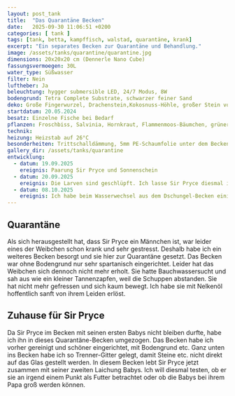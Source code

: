 ```yaml
---
layout: post_tank
title:  "Das Quarantäne Becken"
date:   2025-09-30 11:06:51 +0200
categories: [ tank ]
tags: [tank, betta, kampffisch, walstad, quarantäne, krank]
excerpt: "Ein separates Becken zur Quarantäne und Behandlung."
image: /assets/tanks/quarantine/quarantine.jpg
dimensions: 20x20x20 cm (Dennerle Nano Cube)
fassungsvermoegen: 30L
water_type: Süßwasser
filter: Nein
luftheber: Ja
beleuchtung: hygger submersible LED, 24/7 Modus, 8W
bodengrund: Tetra Complete Substrate, schwarzer feiner Sand
deko: Große Fingerwurzel, Drachenstein,Kokosnuss-Höhle, großer Stein von einer Wanderung ;-)
startdatum: 20.05.2024
besatz: Einzelne Fische bei Bedarf
pflanzen: Froschbiss, Salvinia, Hornkraut, Flammenmoos-Bäumchen, grüner Wucher, Lichtwachser
technik: 
heizung: Heizstab auf 26°C
besonderheiten: Trittschalldämmung, 5mm PE-Schaumfolie unter dem Becken, Trenner-Gitter unter Bodengrund
gallery_dir: /assets/tanks/quarantine
entwicklung:
  - datum: 19.09.2025
    ereignis: Paarung Sir Pryce und Sonnenschein
  - datum: 20.09.2025
    ereignis: Die Larven sind geschlüpft. Ich lasse Sir Pryce diesmal im Becken. Entweder die Babys überleben oder nicht.
  - datum: 08.10.2025
    ereignis: Ich habe beim Wasserwechsel aus dem Dschungel-Becken einige Garnelen abgesaugt. Die habe ich aus dem Dreckwasser rausgefischt und hier eingesetzt. Mal sehen, ob Sir Pryce sie am Leben lässt, er ist schon sehr beschützend seinen Jungen gegenüber. Aber das Becken könnte dringend ein paar Algenvernichter gebrauchen...
---
```

## Quarantäne
Als sich herausgestellt hat, dass Sir Pryce ein Männchen ist, war leider eines der Weibchen schon krank und sehr gestresst.
Deshalb habe ich ein weiteres Becken besorgt und sie hier zur Quarantäne gesetzt. Das Becken war ohne Bodengrund nur sehr spartanisch eingerichtet. Leider hat das Weibchen sich dennoch nicht mehr erholt. Sie hatte Bauchwassersucht und sah aus wie ein kleiner Tannenzapfen, weil die Schuppen abstanden. Sie hat nicht mehr gefressen und sich kaum bewegt. Ich habe sie mit Nelkenöl hoffentlich sanft von ihrem Leiden erlöst.

## Zuhause für Sir Pryce 
Da Sir Pryce im Becken mit seinen ersten Babys nicht bleiben durfte, habe ich ihn in dieses Quarantäne-Becken umgezogen. Das Becken habe ich vorher gereinigt und schöner eingerichtet, mit Bodengrund etc.
Ganz unten ins Becken habe ich so Trenner-Gitter gelegt, damit Steine etc. nicht direkt auf das Glas gestellt werden.
In diesem Becken lebt Sir Pryce jetzt zusammen mit seiner zweiten Laichung Babys. Ich will diesmal testen, ob er sie an irgend einem Punkt als Futter betrachtet oder ob die Babys bei ihrem Papa groß werden können.

